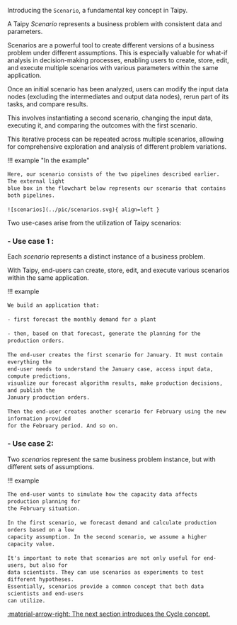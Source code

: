 Introducing the `Scenario`, a fundamental key concept in Taipy.

A Taipy *Scenario* represents a business problem with consistent data and parameters.

Scenarios are a powerful tool to create different versions of a business problem under different
assumptions. This is especially valuable for what-if analysis in decision-making processes,
enabling users to create, store, edit, and execute multiple scenarios with various
parameters within the same application.

Once an initial scenario has been analyzed, users can modify the input data nodes (excluding
the intermediates and output data nodes), rerun part of its tasks, and compare results.

This involves instantiating a second scenario, changing the input data, executing it,
and comparing the outcomes with the first scenario.

This iterative process can be repeated across multiple scenarios, allowing for comprehensive
exploration and analysis of different problem variations.

!!! example "In the example"

    Here, our scenario consists of the two pipelines described earlier. The external light
    blue box in the flowchart below represents our scenario that contains both pipelines.

    ![scenarios](../pic/scenarios.svg){ align=left }


Two use-cases arise from the utilization of Taipy scenarios:

### - Use case 1 :
Each *scenario* represents a distinct instance of a business problem.

With Taipy, end-users can create, store, edit, and execute various scenarios within the
same application.

!!! example

    We build an application that:

    - first forecast the monthly demand for a plant

    - then, based on that forecast, generate the planning for the production orders.

    The end-user creates the first scenario for January. It must contain everything the
    end-user needs to understand the January case, access input data, compute predictions,
    visualize our forecast algorithm results, make production decisions, and publish the
    January production orders.

    Then the end-user creates another scenario for February using the new information provided
    for the February period. And so on.

### - Use case 2:
Two *scenarios* represent the same business problem instance, but with different sets of
assumptions.

!!! example

    The end-user wants to simulate how the capacity data affects production planning for
    the February situation.

    In the first scenario, we forecast demand and calculate production orders based on a low
    capacity assumption. In the second scenario, we assume a higher capacity value.

    It's important to note that scenarios are not only useful for end-users, but also for
    data scientists. They can use scenarios as experiments to test different hypotheses.
    Essentially, scenarios provide a common concept that both data scientists and end-users
    can utilize.


[:material-arrow-right: The next section introduces the Cycle concept.](cycle.md)
